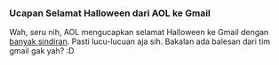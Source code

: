 ### Ucapan Selamat Halloween dari AOL ke Gmail

Wah, seru nih, AOL mengucapkan selamat Halloween ke Gmail dengan [banyak sindiran](http://mailblog.aol.com/2008/10/31/an-open-letter-to-gmail-happy-halloween-we-love-your-costume/). Pasti lucu-lucuan aja sih. Bakalan ada balesan dari tim gmail gak yah? :D

<!-- METADATA: {"time": "2008-11-01 08:03:33", "title": "Ucapan Selamat Halloween dari AOL ke Gmail"} -->
